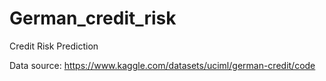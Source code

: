 # German_credit_risk
Credit Risk Prediction

Data source:
https://www.kaggle.com/datasets/uciml/german-credit/code
